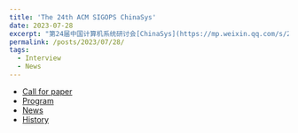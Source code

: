 ```yaml
---
title: 'The 24th ACM SIGOPS ChinaSys'
date: 2023-07-28
excerpt: "第24届中国计算机系统研讨会[ChinaSys](https://mp.weixin.qq.com/s/2KCau0Qt2y5Ijb4pABvB_w) <br/><img src='/images/posts/Chinasys.jpg'>"。
permalink: /posts/2023/07/28/
tags:
  - Interview
  - News
---
```


* [Call for paper](https://mp.weixin.qq.com/s/IIr8MYPpcaKOZhXnmvhqIg)
* [Program](https://mp.weixin.qq.com/s/dqUzLWmJ7YPrhphgewfwHw)
* [News](https://mp.weixin.qq.com/s/2KCau0Qt2y5Ijb4pABvB_w)
* [History](https://chinasys.org/doku.php?id=home)